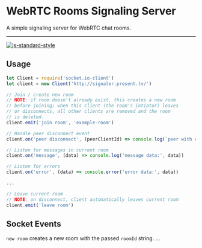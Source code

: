 # WebRTC Rooms Signaling Server
A simple signaling server for WebRTC chat rooms.

* * *

[![js-standard-style](https://cdn.rawgit.com/feross/standard/master/badge.svg)](https://github.com/feross/standard)

## Usage

```javascript
let Client = require('socket.io-client')
let client = new Client('http://signaler.present.tv/')

// Join / create new room
// NOTE: if room doesn't already exist, this creates a new room 
// before joining; when this client (the room's intiator) leaves 
// or disconnects, all other clients are removed and the room 
// is deleted.
client.emit('join room', 'example-room')

// Handle peer disconnect event
client.on('peer disconnect', (peerClientId) => console.log(`peer with client id "${peerClientId}" has left`))

// Listen for messages in current room
client.on('message', (data) => console.log('message data:', data))

// Listen for errors
client.on('error', (data) => console.error('error data:', data))

...

// Leave current room
// NOTE: on disconnect, client automatically leaves current room
client.emit('leave room')
```

## Socket Events
`new room` creates a new room with the passed `roomId` string.
...
